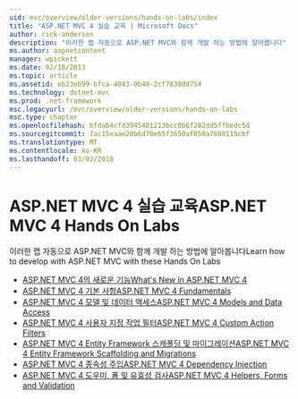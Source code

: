 ```yaml
---
uid: mvc/overview/older-versions/hands-on-labs/index
title: "ASP.NET MVC 4 실습 교육 | Microsoft Docs"
author: rick-anderson
description: "이러한 랩 자동으로 ASP.NET MVC와 함께 개발 하는 방법에 알아봅니다"
ms.author: aspnetcontent
manager: wpickett
ms.date: 02/18/2013
ms.topic: article
ms.assetid: eb23eb99-bfca-4043-9b48-2cf7838dd754
ms.technology: dotnet-mvc
ms.prod: .net-framework
msc.legacyurl: /mvc/overview/older-versions/hands-on-labs
msc.type: chapter
ms.openlocfilehash: bfdab4cfd3945401213bcc0b6f282dd5ffbedc5d
ms.sourcegitcommit: 7ac15eaae20b6d70e65f3650af050a7880115cbf
ms.translationtype: MT
ms.contentlocale: ko-KR
ms.lasthandoff: 03/02/2018
---
```

# <a name="aspnet-mvc-4-hands-on-labs"></a><span data-ttu-id="de6eb-103">ASP.NET MVC 4 실습 교육</span><span class="sxs-lookup"><span data-stu-id="de6eb-103">ASP.NET MVC 4 Hands On Labs</span></span>

<span data-ttu-id="de6eb-104">이러한 랩 자동으로 ASP.NET MVC와 함께 개발 하는 방법에 알아봅니다</span><span class="sxs-lookup"><span data-stu-id="de6eb-104">Learn how to develop with ASP.NET MVC with these Hands On Labs</span></span>

- [<span data-ttu-id="de6eb-105">ASP.NET MVC 4의 새로운 기능</span><span class="sxs-lookup"><span data-stu-id="de6eb-105">What's New in ASP.NET MVC 4</span></span>](whats-new-in-aspnet-mvc-4.md)
- [<span data-ttu-id="de6eb-106">ASP.NET MVC 4 기본 사항</span><span class="sxs-lookup"><span data-stu-id="de6eb-106">ASP.NET MVC 4 Fundamentals</span></span>](aspnet-mvc-4-fundamentals.md)
- [<span data-ttu-id="de6eb-107">ASP.NET MVC 4 모델 및 데이터 액세스</span><span class="sxs-lookup"><span data-stu-id="de6eb-107">ASP.NET MVC 4 Models and Data Access</span></span>](aspnet-mvc-4-models-and-data-access.md)
- [<span data-ttu-id="de6eb-108">ASP.NET MVC 4 사용자 지정 작업 필터</span><span class="sxs-lookup"><span data-stu-id="de6eb-108">ASP.NET MVC 4 Custom Action Filters</span></span>](aspnet-mvc-4-custom-action-filters.md)
- [<span data-ttu-id="de6eb-109">ASP.NET MVC 4 Entity Framework 스캐폴딩 및 마이그레이션</span><span class="sxs-lookup"><span data-stu-id="de6eb-109">ASP.NET MVC 4 Entity Framework Scaffolding and Migrations</span></span>](aspnet-mvc-4-entity-framework-scaffolding-and-migrations.md)
- [<span data-ttu-id="de6eb-110">ASP.NET MVC 4 종속성 주입</span><span class="sxs-lookup"><span data-stu-id="de6eb-110">ASP.NET MVC 4 Dependency Injection</span></span>](aspnet-mvc-4-dependency-injection.md)
- [<span data-ttu-id="de6eb-111">ASP.NET MVC 4 도우미, 폼 및 유효성 검사</span><span class="sxs-lookup"><span data-stu-id="de6eb-111">ASP.NET MVC 4 Helpers, Forms and Validation</span></span>](aspnet-mvc-4-helpers-forms-and-validation.md)
